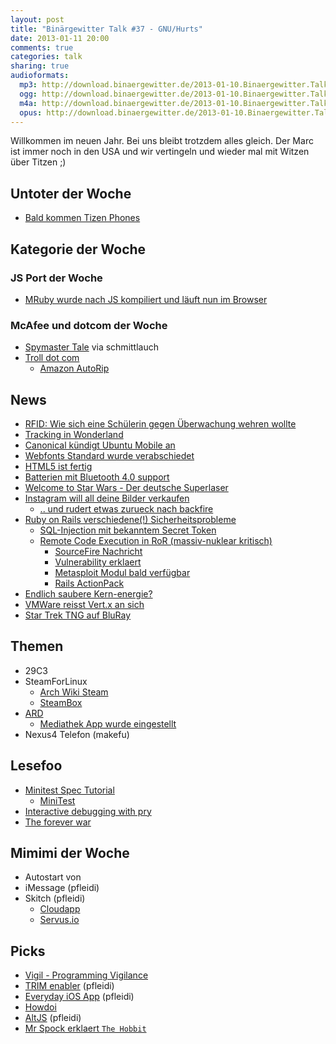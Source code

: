 ```yaml
---
layout: post
title: "Binärgewitter Talk #37 - GNU/Hurts"
date: 2013-01-11 20:00
comments: true
categories: talk
sharing: true
audioformats:
  mp3: http://download.binaergewitter.de/2013-01-10.Binaergewitter.Talk.37.mp3
  ogg: http://download.binaergewitter.de/2013-01-10.Binaergewitter.Talk.37.ogg
  m4a: http://download.binaergewitter.de/2013-01-10.Binaergewitter.Talk.37.m4a
  opus: http://download.binaergewitter.de/2013-01-10.Binaergewitter.Talk.37.opus
---
```

Willkommen im neuen Jahr. Bei uns bleibt trotzdem alles gleich. Der Marc ist immer noch in den USA und wir vertingeln und wieder mal mit Witzen über Titzen ;)


## Untoter der Woche

- [Bald kommen Tizen Phones](http://www.pcworld.com/article/2023649/samsung-tizen-linux-phones-will-arrive-in-2013.html?utm_medium=referral&utm_source=t.co )

## Kategorie der Woche

### JS Port der Woche

- [MRuby wurde nach JS kompiliert und läuft nun im Browser]( http://qiezi.me/projects/mruby-web-irb/mruby.html )

### McAfee und dotcom der Woche

* [Spymaster Tale](http://arstechnica.com/tech-policy/2013/01/the-bizarre-tale-of-john-mcafee-spymaster/ ) via schmittlauch
* [Troll dot com](http://www.golem.de/news/kim-dotcom-wie-illegales-filesharing-beendet-werden-kann-1301-96779.html )
    - [Amazon AutoRip]( http://www.engadget.com/2013/01/10/amazon-autorip-free-digital-versions/ )

## News

- [RFID: Wie sich eine Schülerin gegen Überwachung wehren wollte](http://www.zeit.de/digital/datenschutz/2013-01/schule-rfid-chip-ueberwachung )
- [Tracking in Wonderland](http://www.heise.de/newsticker/meldung/Tick-Trick-und-Tracking-in-Disney-World-1778463.html )
- [Canonical kündigt Ubuntu Mobile an]( http://www.heise.de/newsticker/meldung/Ubuntu-soll-aufs-Smartphone-1776086.html )
- [Webfonts Standard wurde verabschiedet]( http://www.heise.de/newsticker/meldung/Webfonts-WOFF-endlich-verabschiedet-1769371.html )
- [HTML5 ist fertig]( http://www.w3.org/2012/12/html5-cr )
- [Batterien mit Bluetooth 4.0 support]( http://www.golem.de/news/fernsteuerung-die-bluetooth-batterie-macher-zeigen-tethercell-1301-96826.html )
- [Welcome to Star Wars - Der deutsche Superlaser]( http://singularityhub.com/2013/01/07/german-military-laser-destroys-targets-over-1km-away/ )
- [Instagram will all deine Bilder verkaufen]( http://tech.slashdot.org/story/12/12/18/1334204/instagram-wants-to-sell-users-photos-without-notice )
    - [.. und rudert etwas zurueck nach backfire]( INSERT_LINK_HERE )
- [Ruby on Rails verschiedene(!) Sicherheitsprobleme]( )
    * [SQL-Injection mit bekanntem Secret Token](http://blog.phusion.nl/2013/01/03/rails-sql-injection-vulnerability-hold-your-horses-here-are-the-facts/ )
    * [Remote Code Execution in RoR (massiv-nuklear kritisch)](https://groups.google.com/forum/#!topic/rubyonrails-security/61bkgvnSGTQ/discussion )
        - [SourceFire Nachricht]( http://blog.sourcefire.com/Post/2013/01/09/1357761360-therubyonrailsvulnerabilitiesofwhattheyareandwhatshouldwedo/ )
        - [Vulnerability erklaert](http://blog.codeclimate.com/blog/2013/01/10/rails-remote-code-execution-vulnerability-explained/ )
        - [Metasploit Modul bald verfügbar]( https://community.rapid7.com/community/metasploit/blog/2013/01/09/serialization-mischief-in-ruby-land-cve-2013-0156?x=1 )
        - [Rails ActionPack]( https://github.com/rails/rails/tree/master/actionpack )
- [Endlich saubere Kern-energie?]( http://www.extremetech.com/extreme/143437-uranium-killed-the-thorium-star-but-now-its-time-for-round-two )
- [VMWare reisst Vert.x an sich]( https://groups.google.com/forum/#!msg/vertx/gnpGSxX7PzI/uRNaMtJaIJUJ )
- [Star Trek TNG auf BluRay](http://www.amazon.de/gp/product/B0083QKJPE/ref=as_li_ss_tl?ie=UTF8&camp=1638&creative=19454&creativeASIN=B0083QKJPE&linkCode=as2&tag=trektrip )

## Themen

- 29C3
- SteamForLinux
    - [Arch Wiki Steam](https://wiki.archlinux.org/index.php/Steam )
    - [SteamBox]( http://www.pro-linux.de/news/1/19315/steam-box-der-verwirrung-ein-ende.html )
- [ARD]( http://www.heise.de/newsticker/meldung/ARD-streamt-komplettes-Programm-von-Das-Erste-1776536.html )
    * [Mediathek App wurde eingestellt]( https://netzpolitik.org/2013/beliebte-mediathek-app-ist-eingestellt/ )
- Nexus4 Telefon (makefu)

## Lesefoo

- [Minitest Spec Tutorial]( http://www.rubyinside.com/a-minitestspec-tutorial-elegant-spec-style-testing-that-comes-with-ruby-5354.html )
    * [MiniTest]( https://github.com/seattlerb/minitest )
- [Interactive debugging with pry]( http://www.alanmacdougall.com/blog/2012/06/08/interactive-debugging-with-pry/ )
- [The forever war]( http://www.amazon.de/dp/0575094141?tag=pfleidi-21 )

## Mimimi der Woche

- Autostart von <audio> und <video> tags
- iMessage (pfleidi)
- Skitch (pfleidi)
    * [Cloudapp]( http://getcloudapp.com/ )
    * [Servus.io]( https://servus.io/ )

## Picks

- [Vigil - Programming Vigilance](https://github.com/munificent/vigil )
- [TRIM enabler]( http://www.groths.org/?page_id=322 ) (pfleidi)
- [Everyday iOS App]( http://everyday-app.com/ ) (pfleidi)
- [Howdoi](https://github.com/gleitz/howdoi )
- [AltJS]( http://altjs.org/ ) (pfleidi)
- [Mr Spock erklaert `The Hobbit`](http://www.youtube.com/watch?v=ZQ_duzQzS1I )

